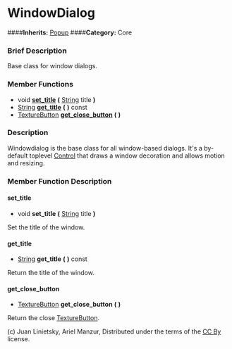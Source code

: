 #  WindowDialog  
####**Inherits:** [Popup](class_popup)
####**Category:** Core

###  Brief Description  
Base class for window dialogs.

###  Member Functions 
  * void  **[set&#95;title](#set_title)**  **(** [String](class_string) title  **)**
  * [String](class_string)  **[get&#95;title](#get_title)**  **(** **)** const
  * [TextureButton](class_texturebutton)  **[get&#95;close&#95;button](#get_close_button)**  **(** **)**

###  Description  
Windowdialog is the base class for all window-based dialogs. It's a by-default toplevel [Control](class_control) that draws a window decoration and allows motion and resizing.

###  Member Function Description  

#### <a name="set_title">set_title</a>
  * void  **set&#95;title**  **(** [String](class_string) title  **)**

Set the title of the window.

#### <a name="get_title">get_title</a>
  * [String](class_string)  **get&#95;title**  **(** **)** const

Return the title of the window.

#### <a name="get_close_button">get_close_button</a>
  * [TextureButton](class_texturebutton)  **get&#95;close&#95;button**  **(** **)**

Return the close [TextureButton](class_texturebutton).


(c) Juan Linietsky, Ariel Manzur, Distributed under the terms of the [CC By](https://creativecommons.org/licenses/by/3.0/legalcode) license.
